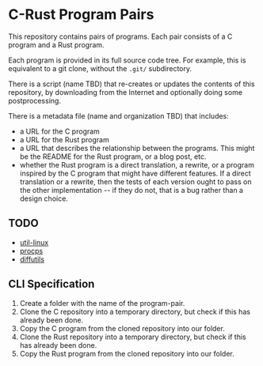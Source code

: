 # C-Rust Program Pairs

This repository contains pairs of programs.
Each pair consists of a C program and a Rust program.

Each program is provided in its full source code tree.  For example, this is equivalent to a git clone, without the `.git/` subdirectory.

There is a script (name TBD) that re-creates or updates the contents of this repository, by downloading from the Internet and optionally doing some postprocessing.

There is a metadata file (name and organization TBD) that includes:

- a URL for the C program
- a URL for the Rust program
- a URL that describes the relationship between the programs.  This might be the README for the Rust program, or a blog post, etc.
- whether the Rust program is a direct translation, a rewrite, or a program inspired by the C program that might have different features.  If a direct translation or a rewrite, then the tests of each version ought to pass on the other implementation -- if they do not, that is a bug rather than a design choice.

## TODO

- [util-linux](https://github.com/uutils/util-linux)
- [procps](https://github.com/uutils/procps)
- [diffutils](https://github.com/uutils/diffutils)

## CLI Specification

1. Create a folder with the name of the program-pair.
2. Clone the C repository into a temporary directory, but check if this has already been done.
3. Copy the C program from the cloned repository into our folder.
4. Clone the Rust repository into a temporary directory, but check if this has already been done.
5. Copy the Rust program from the cloned repository into our folder.
